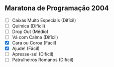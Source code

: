 ## Maratona de Programação 2004

- [ ] Caixas Muito Especiais (Difícil)
- [ ] Química (Difícil)
- [ ] Drop Out (Médio)
- [ ] Vá com Calma (Difícil)
- [x] Cara ou Coroa (Fácil)
- [x] Ajude! (Fácil)
- [ ] Apresse-se! (Difícil)
- [ ] Patrulheiros Romanos (Difícil)

